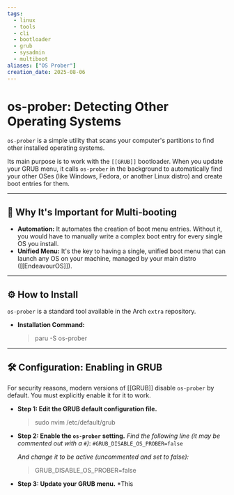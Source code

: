 ```yaml
---
tags:
  - linux
  - tools
  - cli
  - bootloader
  - grub
  - sysadmin
  - multiboot
aliases: ["OS Prober"]
creation_date: 2025-08-06
---
```


# os-prober: Detecting Other Operating Systems

`os-prober` is a simple utility that scans your computer's partitions to find other installed operating systems.

Its main purpose is to work with the `[[GRUB]]` bootloader. When you update your GRUB menu, it calls `os-prober` in the background to automatically find your other OSes (like Windows, Fedora, or another Linux distro) and create boot entries for them.

---
## 🤔 Why It's Important for Multi-booting
- **Automation:** It automates the creation of boot menu entries. Without it, you would have to manually write a complex boot entry for every single OS you install.
- **Unified Menu:** It's the key to having a single, unified boot menu that can launch any OS on your machine, managed by your main distro ([[EndeavourOS]]).

---
## ⚙️ How to Install
`os-prober` is a standard tool available in the Arch `extra` repository.

- **Installation Command:**
  > paru -S os-prober

---
## 🛠️ Configuration: Enabling in GRUB
For security reasons, modern versions of [[GRUB]] disable `os-prober` by default. You must explicitly enable it for it to work.

- **Step 1: Edit the GRUB default configuration file.**
  > sudo nvim /etc/default/grub

- **Step 2: Enable the `os-prober` setting.**
  *Find the following line (it may be commented out with a `#`)*:
  `#GRUB_DISABLE_OS_PROBER=false`

  *And change it to be active (uncommented and set to false):*
  > GRUB_DISABLE_OS_PROBER=false

- **Step 3: Update your GRUB menu.**
  *This